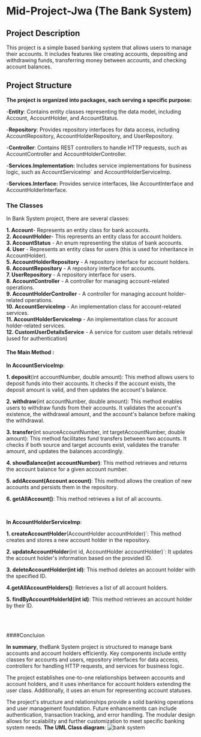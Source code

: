 # Mid-Project-Jwa (The Bank System)


## Project Description
This project is a simple based banking system that allows users to manage their accounts. 
It includes features like creating accounts, depositing and withdrawing funds, transferring money between accounts, 
and checking account balances.



## Project Structure
**The project is organized into packages, each serving a specific purpose:**

-**Entity**: Contains entity classes representing the data model, including Account, AccountHolder, and AccountStatus.

-**Repository**: Provides repository interfaces for data access, including AccountRepository, AccountHolderRepository, and UserRepository.

-**Controller**: Contains REST controllers to handle HTTP requests, such as AccountController and AccountHolderController.

-**Services.Implementation:** Includes service implementations for business logic, such as AccountServiceImp` and AccountHolderServiceImp.

-**Services.Interface:** Provides service interfaces, like AccountInterface and AccountHolderInterface.


### The Classes
In Bank System project, there are several classes:

**1. Account**- Represents an entity class for bank accounts.</br>
**2. AccountHolder**- This represents an entity class for account holders.</br>
**3. AccountStatus** - An enum representing the status of bank accounts.</br>
**4. User** - Represents an entity class for users (this is used for inheritance in AccountHolder).</br>
**5. AccountHolderRepository** - A repository interface for account holders.</br>
**6. AccountRepository**  - A repository interface for accounts.</br>
**7. UserRepository** - A repository interface for users.</br>
**8. AccountController**  - A controller for managing account-related operations.</br>
**9. AccountHolderController**  - A controller for managing account holder-related operations.</br>
**10. AccountServiceImp**  - An implementation class for account-related services.</br>
**11. AccountHolderServiceImp**  - An implementation class for account holder-related services.</br>
**12. CustomUserDetailsService** - A service for custom user details retrieval (used for authentication)</br>


#### The Main Method :

**In AccountServiceImp**:

**1. deposit**(int accountNumber, double amount): This method allows users to deposit funds into their accounts. It checks if the account exists, the deposit amount is valid, and then updates the account's balance.

**2. withdraw**(int accountNumber, double amount): This method enables users to withdraw funds from their accounts. It validates the account's existence, the withdrawal amount, and the account's balance before making the withdrawal.

**3. transfer**(int sourceAccountNumber, int targetAccountNumber, double amount): This method facilitates fund transfers between two accounts. It checks if both source and target accounts exist, validates the transfer amount, and updates the balances accordingly.

**4. showBalance(int accountNumber)**: This method retrieves and returns the account balance for a given account number.

**5. addAccount(Account account)**: This method allows the creation of new accounts and persists them in the repository.

**6. getAllAccount()**: This method retrieves a list of all accounts.

</br>

**In AccountHolderServiceImp**:

**1. createAccountHolder**(AccountHolder accountHolder)`: This method creates and stores a new account holder in the repository.

**2. updateAccountHolder**(int id, AccountHolder accountHolder)`: It updates the account holder's information based on the provided ID.

**3. deleteAccountHolder(int id)**: This method deletes an account holder with the specified ID.

**4.getAllAccountHolders()**: Retrieves a list of all account holders.

**5. findByAccountHolderId(int id)**: This method retrieves an account holder by their ID.

</br>
</br>

####Concluion 

**In summary**, theBank System project is structured to manage bank accounts and account holders efficiently. Key components include entity classes for accounts and users, repository interfaces for data access, controllers for handling HTTP requests, and services for business logic.

The project establishes one-to-one relationships between accounts and account holders, and it uses inheritance for account holders extending the user class. Additionally, it uses an enum for representing account statuses.

The project's structure and relationships provide a solid banking operations and user management foundation. Future enhancements can include authentication, transaction tracking, and error handling. The modular design allows for scalability and further customization to meet specific banking system needs.
**The UML Class diagram**: 
![bank system](https://github.com/jejeA/Mid-Project-Jwa/assets/45108741/00eb17e4-b349-4f17-9b17-d610b47268f0)



